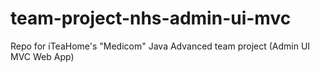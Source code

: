 # team-project-nhs-admin-ui-mvc
Repo for iTeaHome's "Medicom" Java Advanced team project (Admin UI MVC Web App)
